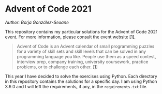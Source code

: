 Advent of Code 2021
===================

*Author: Borja González-Seoane*

This repository contains my particular solutions for the Advent of Code 2021 event. For more information, please consult the event website \[[1]\].

>Advent of Code is an Advent calendar of small programming puzzles for a variety of skill sets and skill levels that can be solved in any programming language you like. People use them as a speed contest, interview prep, company training, university coursework, practice problems, or to challenge each other. \[[1]\]

This year I have decided to solve the exercises using Python. Each directory in this repository contains the solutions for a specific day. I am using Python 3.9.0 and I will left the requirements, if any, in the `requirements.txt` file.


<!-- References -->

[1]: https://adventofcode.com
